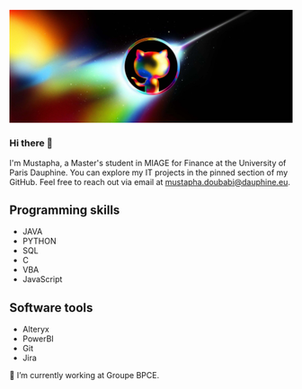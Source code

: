 ![Student](https://github.com/musdbi/musdbi/blob/main/banner.png)

### Hi there 👋
I'm Mustapha, a Master's student in MIAGE for Finance at the University of Paris Dauphine. You can explore my IT projects in the pinned section of my GitHub. Feel free to reach out via email at mustapha.doubabi@dauphine.eu.

## Programming skills
* JAVA
* PYTHON
* SQL
* C
* VBA
* JavaScript

## Software tools
* Alteryx
* PowerBI
* Git
* Jira

🔭 I’m currently working at Groupe BPCE.





